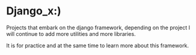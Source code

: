 # Django_x:)

Projects that embark on the django framework, depending on the project I will continue to add more utilities and more libraries.

It is for practice and at the same time to learn more about this framework.
